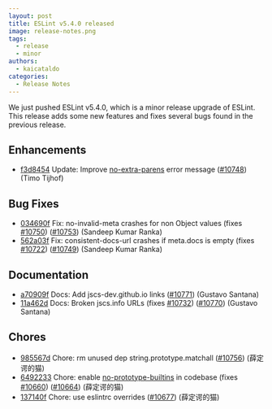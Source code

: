 ```yaml
---
layout: post
title: ESLint v5.4.0 released
image: release-notes.png
tags:
  - release
  - minor
authors:
  - kaicataldo
categories:
  - Release Notes
---
```


We just pushed ESLint v5.4.0, which is a minor release upgrade of ESLint. This release adds some new features and fixes several bugs found in the previous release.










## Enhancements


* [f3d8454](https://github.com/eslint/eslint/commit/f3d8454) Update: Improve [no-extra-parens](/docs/rules/no-extra-parens) error message ([#10748](https://github.com/eslint/eslint/issues/10748)) (Timo Tijhof)




## Bug Fixes


* [034690f](https://github.com/eslint/eslint/commit/034690f) Fix: no-invalid-meta crashes for non Object values (fixes [#10750](https://github.com/eslint/eslint/issues/10750)) ([#10753](https://github.com/eslint/eslint/issues/10753)) (Sandeep Kumar Ranka)
* [562a03f](https://github.com/eslint/eslint/commit/562a03f) Fix: consistent-docs-url crashes if meta.docs is empty (fixes [#10722](https://github.com/eslint/eslint/issues/10722)) ([#10749](https://github.com/eslint/eslint/issues/10749)) (Sandeep Kumar Ranka)




## Documentation


* [a70909f](https://github.com/eslint/eslint/commit/a70909f) Docs: Add jscs-dev.github.io links ([#10771](https://github.com/eslint/eslint/issues/10771)) (Gustavo Santana)
* [11a462d](https://github.com/eslint/eslint/commit/11a462d) Docs: Broken jscs.info URLs (fixes [#10732](https://github.com/eslint/eslint/issues/10732)) ([#10770](https://github.com/eslint/eslint/issues/10770)) (Gustavo Santana)








## Chores


* [985567d](https://github.com/eslint/eslint/commit/985567d) Chore: rm unused dep string.prototype.matchall ([#10756](https://github.com/eslint/eslint/issues/10756)) (薛定谔的猫)
* [6492233](https://github.com/eslint/eslint/commit/6492233) Chore: enable [no-prototype-builtins](/docs/rules/no-prototype-builtins) in codebase (fixes [#10660](https://github.com/eslint/eslint/issues/10660)) ([#10664](https://github.com/eslint/eslint/issues/10664)) (薛定谔的猫)
* [137140f](https://github.com/eslint/eslint/commit/137140f) Chore: use eslintrc overrides ([#10677](https://github.com/eslint/eslint/issues/10677)) (薛定谔的猫)
